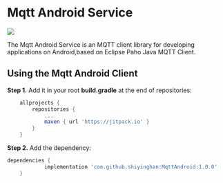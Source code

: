 # Mqtt Android Service

[![](https://jitpack.io/v/shiyinghan/MqttAndroid.svg)](https://jitpack.io/#shiyinghan/MqttAndroid)

The Mqtt Android Service is an MQTT client library for developing applications on Android,based on Eclipse Paho Java MQTT Client.

## Using the Mqtt Android Client

**Step 1.** Add it in your root **build.gradle** at the end of repositories:

```groovy
	allprojects {
		repositories {
			...
			maven { url 'https://jitpack.io' }
		}
	}
```

**Step 2.** Add the dependency:

```groovy
dependencies {
	        implementation 'com.github.shiyinghan:MqttAndroid:1.0.0'
	}
```


